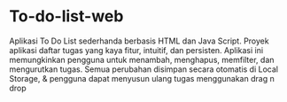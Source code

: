 # To-do-list-web

Aplikasi To Do List sederhanda berbasis HTML dan Java Script. Proyek aplikasi daftar tugas yang kaya fitur, intuitif, dan persisten. Aplikasi ini memungkinkan pengguna untuk menambah, menghapus, memfilter, dan mengurutkan tugas. Semua perubahan disimpan secara otomatis di Local Storage, & pengguna dapat menyusun ulang tugas menggunakan drag n drop
